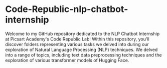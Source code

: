 # Code-Republic-nlp-chatbot-internship

Welcome to my GitHub repository dedicated to the NLP Chatbot Internship at Picsart Academy's Code Republic Lab! Within this repository, you'll discover folders representing various tasks we delved into during our exploration of Natural Language Processing (NLP) techniques. We delved into a range of topics, including text data preprocessing techniques and the exploration of various transformer models of Hugging Face. 